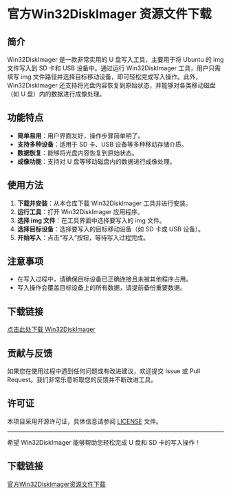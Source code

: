 # 官方Win32DiskImager 资源文件下载

## 简介
Win32DiskImager 是一款非常实用的 U 盘写入工具，主要用于将 Ubuntu 的 img 文件写入到 SD 卡和 USB 设备中。通过运行 Win32DiskImager 工具，用户只需填写 img 文件路径并选择目标移动设备，即可轻松完成写入操作。此外，Win32DiskImager 还支持将光盘内容恢复到原始状态，并能够对各类移动磁盘（如 U 盘）内的数据进行成像处理。

## 功能特点
- **简单易用**：用户界面友好，操作步骤简单明了。
- **支持多种设备**：适用于 SD 卡、USB 设备等多种移动存储介质。
- **数据恢复**：能够将光盘内容恢复到原始状态。
- **成像功能**：支持对 U 盘等移动磁盘内的数据进行成像处理。

## 使用方法
1. **下载并安装**：从本仓库下载 Win32DiskImager 工具并进行安装。
2. **运行工具**：打开 Win32DiskImager 应用程序。
3. **选择 img 文件**：在工具界面中选择要写入的 img 文件。
4. **选择目标设备**：选择要写入的目标移动设备（如 SD 卡或 USB 设备）。
5. **开始写入**：点击“写入”按钮，等待写入过程完成。

## 注意事项
- 在写入过程中，请确保目标设备已正确连接且未被其他程序占用。
- 写入操作会覆盖目标设备上的所有数据，请提前备份重要数据。

## 下载链接
[点击此处下载 Win32DiskImager](https://github.com/your-repo-link/Win32DiskImager)

## 贡献与反馈
如果您在使用过程中遇到任何问题或有改进建议，欢迎提交 Issue 或 Pull Request。我们非常乐意听取您的反馈并不断改进工具。

## 许可证
本项目采用开源许可证，具体信息请参阅 [LICENSE](LICENSE) 文件。

---

希望 Win32DiskImager 能够帮助您轻松完成 U 盘和 SD 卡的写入操作！

## 下载链接

[官方Win32DiskImager资源文件下载](https://pan.quark.cn/s/4482e04f2f2b)